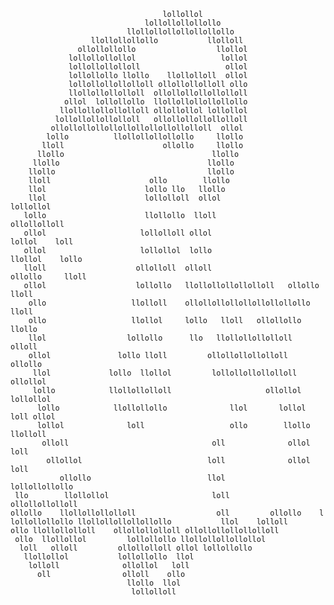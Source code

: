 
                                                                                        
                                      lollollol                                         
                                  lollollollollollo                                     
                              llollollollollollollollo                                  
                      llollollollollo           llolloll                                
                   ollollollollo                  llollol                               
                 lollollollollol                   lollol                               
                 lollollollolloll                   ollol                               
                 lollollollo llollo    llollolloll  ollol                               
                 lollollollollolloll ollollollolloll ollo                               
                 llollollollolloll  ollollollollollolloll                               
                ollol  lollollollo  llollollollollollollo                               
               llollollollollolloll ollollollol lollollol                               
              lollollollollolloll   ollollollollollolloll                               
             ollollollollollollollollollollolloll  ollol                                
            lollo          llollollollollollo     llollo                                
           lloll                      ollollo     llollo                                
          llollo                                 llollo                                 
         llollo                                 llollo                                  
        llollo                                  llollo                                  
        lloll                      ollo        llollo                                   
        llol                      lollo llo   llollo                                    
        llol                      lollolloll  ollol                         lollollol   
       lollo                      llollollo  lloll                        ollollolloll  
       ollol                     lollolloll ollol                       lollol    loll  
       ollol                     lollollol  lollo                     llollol    lollo  
       lloll                    ollolloll  olloll                   ollollo     lloll   
       ollol                    lollollo   llollollollollolloll   ollollo     lloll     
        ollo                   llolloll    ollollollollollollollollollo      lloll      
        ollo                   llollol     lollo   lloll   ollollollo      llollo       
        llol                  lollollo      llo   llollollollolloll      olloll         
        ollol               lollo lloll         ollollollollolloll     ollollo          
         llol             lollo  llollol         lollollollollolloll   ollollol         
         lollo            llollollolloll                     ollollol    lollollol      
          lollo            llollollollo              llol       lollol  loll ollol      
          lollol              loll                   ollo        llollo  llolloll       
           olloll                                oll              ollol    loll         
            ollollol                            loll              ollol     loll        
               ollollo                          llol              lollollollollo        
     llo        llollollol                       loll           ollollollolloll         
    ollollo    llollollollolloll                  oll         ollollo    l              
    lollollollollo llollollollollollollo           llol    lolloll                      
    ollo llollollolloll    ollollollolloll ollollollollollolloll                        
     ollo  llollollol         lollollollo llollollollollollol                           
      loll   olloll         ollollolloll ollol lollollollo                              
       llollollol           lollollollo  llol                                           
        lolloll              ollollol   loll                                            
          oll                olloll    ollo                                             
                              llollo  llol                                              
                               lollolloll                                               
